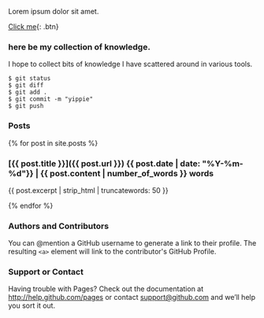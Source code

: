 Lorem ipsum dolor sit amet.

[Click me](https://antwerx.github.io/){: .btn}

### here be my collection of knowledge.
I hope to collect bits of knowledge I have scattered around in various tools.
```
$ git status
$ git diff
$ git add .
$ git commit -m "yippie"
$ git push
```
### Posts

{% for post in site.posts %}
### [{{ post.title }}]({{ post.url }}) {{ post.date | date: "%Y-%m-%d"}} | {{ post.content | number_of_words }} words

{{ post.excerpt | strip_html | truncatewords: 50 }}

{% endfor %}

### Authors and Contributors
You can @mention a GitHub username to generate a link to their profile. The resulting `<a>` element will link to the contributor's GitHub Profile.

### Support or Contact
Having trouble with Pages? Check out the documentation at http://help.github.com/pages or contact support@github.com and we’ll help you sort it out.
